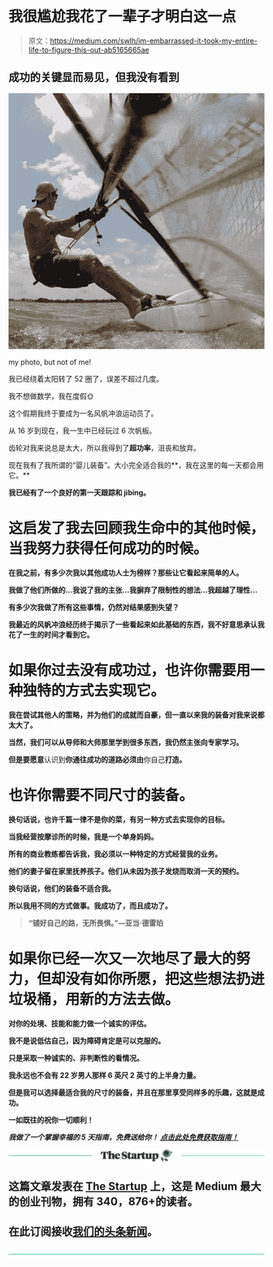 # 我很尴尬我花了一辈子才明白这一点

> 原文：<https://medium.com/swlh/im-embarrassed-it-took-my-entire-life-to-figure-this-out-ab5165665ae>

## 成功的关键显而易见，但我没有看到

![](img/8e06a1c9bcf5823c4fd6e78c0c453e1a.png)

my photo, but not of me!

我已经绕着太阳转了 52 圈了，误差不超过几度。

我不想做数学，我在度假🌞

这个假期我终于要成为一名风帆冲浪运动员了。

从 16 岁到现在，我一生中已经玩过 6 次帆板。

齿轮对我来说总是太大，所以我得到了**超功率**，沮丧和放弃。

现在我有了我所谓的“婴儿装备”。大小完全适合我的**，我在这里的每一天都会用它。**

**我已经有了一个良好的第一天跟踪和 jibing。**

# **这启发了我去回顾我生命中的其他时候，当我努力获得任何成功的时候。**

**在我之前，有多少次我以其他成功人士为榜样？那些让它看起来简单的人。**

**我做了他们所做的…我说了我的主张…我摒弃了限制性的想法…我超越了理性…**

**有多少次我做了所有这些事情，仍然对结果感到失望？**

**我最近的风帆冲浪经历终于揭示了一些看起来如此基础的东西，我不好意思承认我花了一生的时间才看到它。**

# **如果你过去没有成功过，也许你需要用一种独特的方式去实现它。**

**我在尝试其他人的策略，并为他们的成就而自豪，但一直以来我的装备对我来说都太大了。**

**当然，我们可以从导师和大师那里学到很多东西，我仍然主张向专家学习。**

**但是要愿意**认识到**你通往成功的道路必须由**你自己**打造。**

# **也许你需要不同尺寸的装备。**

**换句话说，也许千篇一律不是你的菜，有另一种方式去实现你的目标。**

**当我经营按摩诊所的时候，我是一个单身妈妈。**

**所有的商业教练都告诉我，我必须以一种特定的方式经营我的业务。**

**他们的妻子留在家里抚养孩子。他们从未因为孩子发烧而取消一天的预约。**

**换句话说，他们的装备不适合我。**

**所以我用不同的方式做事。我成功了，而且成功了。**

> **“铺好自己的路，无所畏惧。”—亚当·德雷珀**

# **如果你已经一次又一次地尽了最大的努力，但却没有如你所愿，把这些想法扔进垃圾桶，用新的方法去做。**

**对你的处境、技能和能力做一个诚实的评估。**

**我不是说低估自己，因为障碍肯定是可以克服的。**

**只是采取一种诚实的、**非判断性的**看情况。**

**我永远也不会有 22 岁男人那样 6 英尺 2 英寸的上半身力量。**

**但是我可以选择最适合我的尺寸的装备，并且在那里享受同样多的乐趣，这就是成功。**

**一如既往的祝你一切顺利！**

*****我做了一个掌握幸福的 5 天指南，免费送给你！*** [***点击此处免费获取指南！***](https://pages.convertkit.com/91317c2826/fed3710297)**

**[![](img/308a8d84fb9b2fab43d66c117fcc4bb4.png)](https://medium.com/swlh)**

## **这篇文章发表在 [The Startup](https://medium.com/swlh) 上，这是 Medium 最大的创业刊物，拥有 340，876+的读者。**

## **在此订阅接收[我们的头条新闻](http://growthsupply.com/the-startup-newsletter/)。**

**[![](img/b0164736ea17a63403e660de5dedf91a.png)](https://medium.com/swlh)**